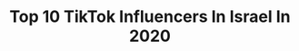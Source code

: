 ---
title: Top 10 TikTok Influencers In Israel In 2020
description: >-
  Find top TikTok influencers in Israel in 2020. Most popular hashtags: #fyp #foryou #explore.
platform: TikTok
hits: 403
text_top: Discover the top-rated TikTok profiles on inBeat.
text_bottom: Our platform has 403 TikTok influencers like this in Israel for you to contact.
profiles:
  - username: "hmode_nairat7"
    fullname: >-
      ابو عيون خضر🕊💚
    bio: >-
      وكأنني خلقت ل ٱفقد كل شيء ٱحبيته ... 💔😟 سنجل بائس😅💔🤦🏻‍♂
    location: "Israel"
    followers: 7556
    engagement: 2964
    commentsToLikes: 0.190338
    id: cka8dw7p1ug9m0i785nno54ik
    verified: false
    hashtags: ""
  - username: "_85lillv0"
    fullname: >-
      ايبك : لـّمــار 🦦💞
    bio: >-
      ططط؟؟ بحب ( 25 ) ( 35 ) ( 24 ) ( 11 ) ( 29 ) ( 14 ) ( S ) 💞💗💋.
    location: "Israel"
    followers: 2985
    engagement: 2955
    commentsToLikes: 0.496001
    id: ckbafb4ik7dzi0j23av9szo83
    verified: false
    hashtags: "#im, #85, #vo"
  - username: ".ma0jdd_"
    fullname: >-
      ماجد 👍🏿
    bio: >-
      @Rr 🥺)): . 🖕🏻🖕🏼🖕🏾🖕🏽🖕🏿.
    location: "Israel"
    followers: 10100
    engagement: 2939
    commentsToLikes: 0.937466
    id: cka5y7rg4h08j0i78guvbjf65
    verified: false
    hashtags: "#explore, #xplore"
  - username: "haedra14"
    fullname: >-
      💔😍
    bio: >-
      
    location: "Israel"
    followers: 18700
    engagement: 2875
    commentsToLikes: 0.357264
    id: ckc1o3sl8so640j233dryg2qq
    verified: false
    hashtags: ""
  - username: "i._love"
    fullname: >-
      Alone🥺💔
    bio: >-
      Use code:ah79🤭❤️ Epic:TidolV ❤️ لا تنسا تقول ما شاء الله 😢❤️ شكلو اعتزال من دع
    location: "Israel"
    followers: 10700
    engagement: 2867
    commentsToLikes: 0.137834
    id: ckbawavhnmrct0j23kgu0swem
    verified: false
    hashtags: "#fyp, #love, #foryou, #ah79"
  - username: "iiuk56_"
    fullname: >-
      زياده متابعين ✨،؟
    bio: >-
      𓆩⁹⁶ ⁶⁷ ⁶⁸ ²⁸𓆪 ام الي بقيم الفولو 😣😏 قمتها يعن ط 💔💔 انا rl6x7_ 🥺❔
    location: "Israel"
    followers: 20100
    engagement: 2864
    commentsToLikes: 0.337748
    id: ckd014tq48a8s0j23qbetxxle
    verified: false
    hashtags: ""
  - username: "ooooooooooixx"
    fullname: >-
      F4F
    bio: >-
      𝟸𝟸𝟼𝟹 𝙻𝚎𝚐𝚎𝚗𝚍𝚜,𝙱𝙻𝙼! 𝙱𝙻𝙰𝙲𝙺 𝙻𝙸𝚅𝙴𝚂 𝙼𝙰𝚃𝚃𝙴𝚁!
    location: "Israel"
    followers: 2923
    engagement: 2534
    commentsToLikes: 0.083422
    id: ckbw01q4nvp7i0j23jcbuohwz
    verified: false
    hashtags: "#idontwannagotoschooltomorrow, #randomeddition, #wow, #blackpink"
  - username: "__.asmaa.ackerman.__"
    fullname: >-
      🧍‍♀️
    bio: >-
      Instagram : asmaxaxr 🧃 .
    location: "Israel"
    followers: 6657
    engagement: 2385
    commentsToLikes: 0.592593
    id: cka6imwm2r9u90i781jh93ga3
    verified: false
    hashtags: "#brighterinside, #houseoftiktok, #explore, #onmyown"
  - username: "eyal_roshrosh"
    fullname: >-
      Eyal_Roshrosh
    bio: >-
      الاسم:ايال المحتوى:تصاميم ساكن في:فلسطين🇵🇸
    location: "Israel"
    followers: 4008
    engagement: 2272
    commentsToLikes: 0.281344
    id: ckbbh6i9e5qus0j23mj3ynk3f
    verified: false
    hashtags: "#ejderhayad, #tiktokpoll"
  - username: "khushi.tiktok12"
    fullname: >-
      khushi  sharma
    bio: >-
      nursing caregiver from Israel #khushiniku
    location: "Israel"
    followers: 12200
    engagement: 2258
    commentsToLikes: 0.122846
    id: ckcd3wf3k142q0j23ekyd4vs0
    verified: false
    hashtags: "#dance, #fyp, #foryoupage, #foryou"
---